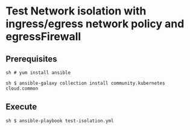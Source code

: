 # Test Network isolation with ingress/egress network policy and egressFirewall

## Prerequisites

```sh # yum install ansible```

```sh $ ansible-galaxy collection install community.kubernetes cloud.common```

## Execute

```sh $ ansible-playbook test-isolation.yml```
